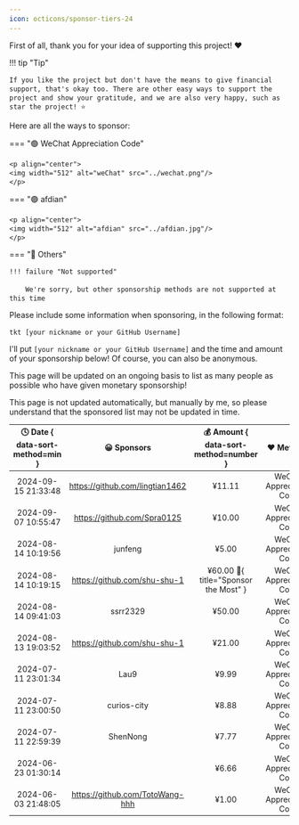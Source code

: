 ```yaml
---
icon: octicons/sponsor-tiers-24
---
```


First of all, thank you for your idea of supporting this project! ❤️

!!! tip "Tip"

    If you like the project but don't have the means to give financial support, that's okay too. There are other easy ways to support the project and show your gratitude, and we are also very happy, such as star the project! ⭐

Here are all the ways to sponsor:

=== "🟢 WeChat Appreciation Code"

    <p align="center">
    <img width="512" alt="weChat" src="../wechat.png"/>
    </p>

=== "🟣 afdian"

    <p align="center">
    <img width="512" alt="afdian" src="../afdian.jpg"/>
    </p>

=== "🔵 Others"

    !!! failure "Not supported"

        We're sorry, but other sponsorship methods are not supported at this time

Please include some information when sponsoring, in the following format:

```linenums="0"
tkt [your nickname or your GitHub Username]
```

I'll put `[your nickname or your GitHub Username]` and the time and amount of your sponsorship below! Of course, you can also be anonymous.

This page will be updated on an ongoing basis to list as many people as possible who have given monetary sponsorship!

This page is not updated automatically, but manually by me, so please understand that the sponsored list may not be updated in time.

| 🕓 Date { data-sort-method=min } |           😀 Sponsors            |    💰 Amount { data-sort-method=number }    |        ❤️ Methods         |
| :-----------------------------: | :-----------------------------: | :----------------------------------------: | :----------------------: |
|       2024-09-15 21:33:48       | <https://github.com/lingtian1462> |                   ¥11.11                   | WeChat Appreciation Code |
|       2024-09-07 10:55:47       |   <https://github.com/Spra0125>   |                   ¥10.00                   | WeChat Appreciation Code |
|       2024-08-14 10:19:56       |             junfeng             |                   ¥5.00                    | WeChat Appreciation Code |
|       2024-08-14 10:19:15       |  <https://github.com/shu-shu-1>   | ¥60.00 :crown:{ title="Sponsor the Most" } | WeChat Appreciation Code |
|       2024-08-14 09:41:03       |            ssrr2329             |                   ¥50.00                   | WeChat Appreciation Code |
|       2024-08-13 19:03:52       |  <https://github.com/shu-shu-1>   |                   ¥21.00                   | WeChat Appreciation Code |
|       2024-07-11 23:01:34       |              Lau9               |                   ¥9.99                    | WeChat Appreciation Code |
|       2024-07-11 23:00:50       |           curios-city           |                   ¥8.88                    | WeChat Appreciation Code |
|       2024-07-11 22:59:39       |            ShenNong             |                   ¥7.77                    | WeChat Appreciation Code |
|       2024-06-23 01:30:14       |                                 |                   ¥6.66                    | WeChat Appreciation Code |
|       2024-06-03 21:48:05       | <https://github.com/TotoWang-hhh> |                   ¥1.00                    | WeChat Appreciation Code |
